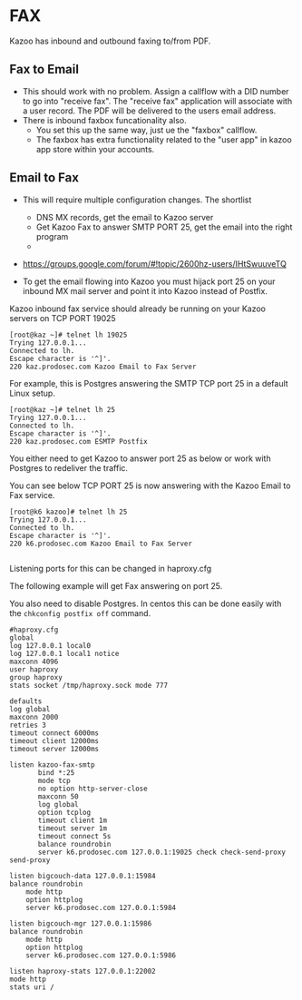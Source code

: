 # FAX

Kazoo has inbound and outbound faxing to/from PDF.

## Fax to Email
* This should work with no problem.  Assign a callflow with a DID number to go into "receive fax".  The "receive fax" application will associate with a user record.  The PDF will be delivered to the users email address.
* There is inbound faxbox funcationality also.  
  * You set this up the same way, just ue the "faxbox" callflow.
  * The faxbox has extra functionality related to the "user app" in kazoo app store within your accounts.


## Email to Fax
* This will require multiple configuration changes.  The shortlist
  * DNS MX records, get the email to Kazoo server
  * Get Kazoo Fax to answer SMTP PORT 25, get the email into the right program
  * 
* https://groups.google.com/forum/#!topic/2600hz-users/IHtSwuuveTQ

* To get the email flowing into Kazoo you must hijack port 25 on your inbound MX mail server and point it into Kazoo instead of Postfix.

Kazoo inbound fax service should already be running on your Kazoo servers on TCP PORT 19025

```
[root@kaz ~]# telnet lh 19025
Trying 127.0.0.1...
Connected to lh.
Escape character is '^]'.
220 kaz.prodosec.com Kazoo Email to Fax Server
```
For example, this is Postgres answering the SMTP TCP port 25 in a default Linux setup.

```
[root@kaz ~]# telnet lh 25
Trying 127.0.0.1...
Connected to lh.
Escape character is '^]'.
220 kaz.prodosec.com ESMTP Postfix

```

You either need to get Kazoo to answer port 25 as below or work with Postgres to redeliver the traffic.

You can see below TCP PORT 25 is now answering with the Kazoo Email to Fax service.

```
[root@k6 kazoo]# telnet lh 25
Trying 127.0.0.1...
Connected to lh.
Escape character is '^]'.
220 k6.prodosec.com Kazoo Email to Fax Server


```

Listening ports for this can be changed in haproxy.cfg

The following example will get Fax answering on port 25.

You also need to disable Postgres.  In centos this can be done easily with the `chkconfig postfix off` command.

```
#haproxy.cfg
global
log 127.0.0.1 local0
log 127.0.0.1 local1 notice
maxconn 4096
user haproxy
group haproxy
stats socket /tmp/haproxy.sock mode 777

defaults
log global
maxconn 2000
retries 3
timeout connect 6000ms
timeout client 12000ms
timeout server 12000ms

listen kazoo-fax-smtp
       bind *:25
       mode tcp
       no option http-server-close
       maxconn 50
       log global
       option tcplog
       timeout client 1m
       timeout server 1m
       timeout connect 5s
       balance roundrobin
       server k6.prodosec.com 127.0.0.1:19025 check check-send-proxy send-proxy

listen bigcouch-data 127.0.0.1:15984
balance roundrobin
    mode http
    option httplog
    server k6.prodosec.com 127.0.0.1:5984

listen bigcouch-mgr 127.0.0.1:15986
balance roundrobin
    mode http
    option httplog
    server k6.prodosec.com 127.0.0.1:5986

listen haproxy-stats 127.0.0.1:22002
mode http
stats uri /

```
